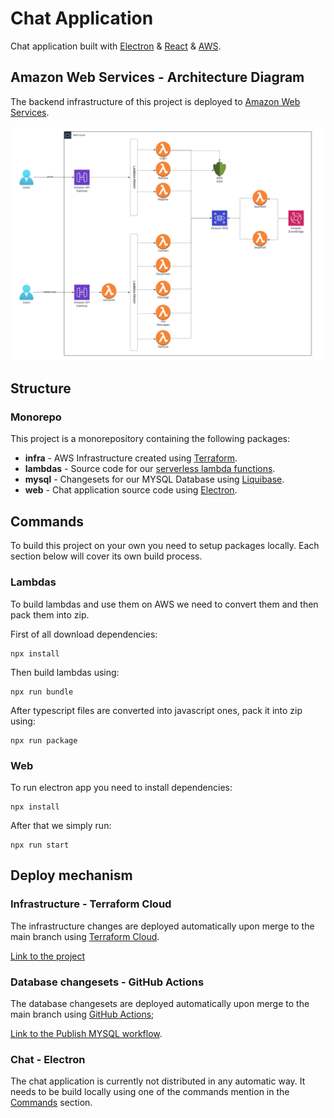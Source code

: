 # Chat Application

Chat application built with [Electron](https://www.electronjs.org/) & [React](https://react.dev/) & [AWS](https://aws.amazon.com/).

## Amazon Web Services - Architecture Diagram

The backend infrastructure of this project is deployed to [Amazon Web Services](https://aws.amazon.com/).

![Application structure](./docs/images/Chat%20Application%20-%20Architecture.png)

## Structure

### Monorepo

This project is a monorepository containing the following packages:

- **infra** - AWS Infrastructure created using [Terraform](https://www.terraform.io/).
- **lambdas** - Source code for our [serverless lambda functions](https://aws.amazon.com/lambda/).
- **mysql** - Changesets for our MYSQL Database using [Liquibase](https://www.liquibase.com/).
- **web** - Chat application source code using [Electron](https://www.electronjs.org/).

## Commands

To build this project on your own you need to setup packages locally. Each section below will cover its own build process.

### Lambdas

To build lambdas and use them on AWS we need to convert them and then pack them into zip.

First of all download dependencies:

```
npx install
```

Then build lambdas using:

```
npx run bundle
```

After typescript files are converted into javascript ones, pack it into zip using:

```
npx run package
```

### Web

To run electron app you need to install dependencies:

```
npx install
```

After that we simply run:

```
npx run start
```

## Deploy mechanism

### Infrastructure - Terraform Cloud

The infrastructure changes are deployed automatically upon merge to the main branch using [Terraform Cloud](https://app.terraform.io).

[Link to the project](https://app.terraform.io/app/mrsheep/workspaces/chat-application)

### Database changesets - GitHub Actions

The database changesets are deployed automatically upon merge to the main branch using [GitHub Actions](https://github.com/features/actions);

[Link to the Publish MYSQL workflow](https://github.com/MrSheep05/chat-application/actions/workflows/mysql_publish.yml).

### Chat - Electron

The chat application is currently not distributed in any automatic way. It needs to be build locally using one of the commands mention in the [Commands](#commands) section.
